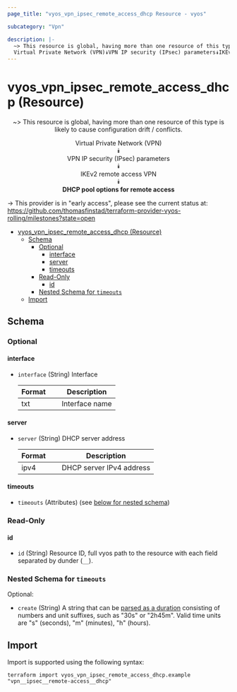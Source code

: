 ```yaml
---
page_title: "vyos_vpn_ipsec_remote_access_dhcp Resource - vyos"

subcategory: "Vpn"

description: |-
  ~> This resource is global, having more than one resource of this type is likely to cause configuration drift / conflicts.
  Virtual Private Network (VPN)⯯VPN IP security (IPsec) parameters⯯IKEv2 remote access VPN⯯DHCP pool options for remote access
---
```


# vyos_vpn_ipsec_remote_access_dhcp (Resource)
<center>

~> This resource is global, having more than one resource of this type is likely to cause configuration drift / conflicts.

Virtual Private Network (VPN)  
⯯  
VPN IP security (IPsec) parameters  
⯯  
IKEv2 remote access VPN  
⯯  
**DHCP pool options for remote access**


</center>

-> This provider is in "early access", please see the current status at: https://github.com/thomasfinstad/terraform-provider-vyos-rolling/milestones?state=open

<!--TOC-->

- [vyos_vpn_ipsec_remote_access_dhcp (Resource)](#vyos_vpn_ipsec_remote_access_dhcp-resource)
  - [Schema](#schema)
    - [Optional](#optional)
      - [interface](#interface)
      - [server](#server)
      - [timeouts](#timeouts)
    - [Read-Only](#read-only)
      - [id](#id)
    - [Nested Schema for `timeouts`](#nested-schema-for-timeouts)
  - [Import](#import)

<!--TOC-->

<!-- schema generated by tfplugindocs -->
## Schema

### Optional

#### interface
- `interface` (String) Interface

    |  Format  &emsp;|  Description     |
    |----------|------------------|
    |  txt     &emsp;|  Interface name  |
#### server
- `server` (String) DHCP server address

    |  Format  &emsp;|  Description               |
    |----------|----------------------------|
    |  ipv4    &emsp;|  DHCP server IPv4 address  |
#### timeouts
- `timeouts` (Attributes) (see [below for nested schema](#nestedatt--timeouts))

### Read-Only

#### id
- `id` (String) Resource ID, full vyos path to the resource with each field separated by dunder (`__`).

<a id="nestedatt--timeouts"></a>
### Nested Schema for `timeouts`

Optional:

- `create` (String) A string that can be [parsed as a duration](https://pkg.go.dev/time#ParseDuration) consisting of numbers and unit suffixes, such as &#34;30s&#34; or &#34;2h45m&#34;. Valid time units are &#34;s&#34; (seconds), &#34;m&#34; (minutes), &#34;h&#34; (hours).

## Import

Import is supported using the following syntax:

```shell
terraform import vyos_vpn_ipsec_remote_access_dhcp.example "vpn__ipsec__remote-access__dhcp"
```

